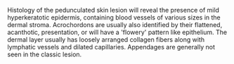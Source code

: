 Histology of the pedunculated skin lesion will reveal the presence of mild hyperkeratotic epidermis, containing blood vessels of various sizes in the dermal stroma. Acrochordons are usually also identified by their flattened, acanthotic, presentation, or will have a 'flowery' pattern like epithelium. The dermal layer usually has loosely arranged collagen fibers along with lymphatic vessels and dilated capillaries. Appendages are generally not seen in the classic lesion.